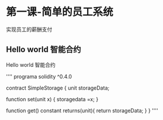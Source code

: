 # 第一课-简单的员工系统
实现员工的薪酬支付
## Hello world 智能合约

 Hello world 智能合约
 
''''
programa  solidity ^0.4.0

contract SimpleStorage {
  unit storageData;
  
  function set(unit x) {
    storagedata =x;
  }
  
  function get() constant returns(unit){
    return storageData; 
  }
}
''''

